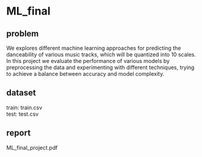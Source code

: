 # ML_final
## problem
We explores different machine learning approaches for predicting the danceability of various music tracks, which will be quantized into 10 scales. \
In this project we evaluate the performance of various models by preprocessing the data and experimenting with different techniques, trying to achieve a balance between accuracy and model complexity.
## dataset
train: train.csv \
test: test.csv
## report
ML_final_project.pdf
